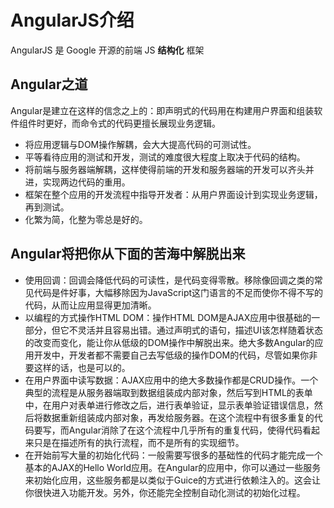 # AngularJS介绍

AngularJS 是 Google 开源的前端 JS **结构化** 框架



## Angular之道
Angular是建立在这样的信念之上的：即声明式的代码用在构建用户界面和组装软件组件时更好，而命令式的代码更擅长展现业务逻辑。

- 将应用逻辑与DOM操作解耦，会大大提高代码的可测试性。
- 平等看待应用的测试和开发，测试的难度很大程度上取决于代码的结构。
- 将前端与服务器端解耦，这样使得前端的开发和服务器端的开发可以齐头并进，实现两边代码的重用。
- 框架在整个应用的开发流程中指导开发者：从用户界面设计到实现业务逻辑，再到测试。
- 化繁为简，化整为零总是好的。

## Angular将把你从下面的苦海中解脱出来

- 使用回调：回调会降低代码的可读性，是代码变得零散。移除像回调之类的常见代码是件好事，大幅移除因为JavaScript这门语言的不足而使你不得不写的代码，从而让应用显得更加清晰。
- 以编程的方式操作HTML DOM：操作HTML DOM是AJAX应用中很基础的一部分，但它不灵活并且容易出错。通过声明式的语句，描述UI该怎样随着状态的改变而变化，能让你从低级的DOM操作中解脱出来。绝大多数Angular的应用开发中，开发者都不需要自己去写低级的操作DOM的代码，尽管如果你非要这样的话，也是可以的。
- 在用户界面中读写数据：AJAX应用中的绝大多数操作都是CRUD操作。一个典型的流程是从服务器端取到数据组装成内部对象，然后写到HTML的表单中，在用户对表单进行修改之后，进行表单验证，显示表单验证错误信息，然后将数据重新组装成内部对象，再发给服务器。在这个流程中有很多重复的代码要写，而Angular消除了在这个流程中几乎所有的重复代码，使得代码看起来只是在描述所有的执行流程，而不是所有的实现细节。
- 在开始前写大量的初始化代码：一般需要写很多的基础性的代码才能完成一个基本的AJAX的Hello World应用。在Angular的应用中，你可以通过一些服务来初始化应用，这些服务都是以类似于Guice的方式进行依赖注入的。这会让你很快进入功能开发。另外，你还能完全控制自动化测试的初始化过程。